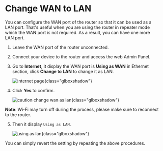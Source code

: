 # Change WAN to LAN

You can configure the WAN port of the router so that it can be used as a LAN port. That's useful when you are using the router in repeater mode which the WAN port is not required. As a result, you can have one more LAN port.

1. Leave the WAN port of the router unconnected.

2. Connect your device to the router and access the web Admin Panel.

3. Go to **Internet**, it display the WAN port is **Using as WAN** in Ethernet section, click **Change to LAN** to change it as LAN.

	![internet page](https://static.gl-inet.com/docs/en/4/tutorials/change_wan_to_lan/ethernet_no_cable.png){class="glboxshadow"}

4. Click **Yes** to confirm.

	![caution change wan as lan](https://static.gl-inet.com/docs/en/4/tutorials/change_wan_to_lan/ethernet_change_to_lan_caution.png){class="glboxshadow"}

  **Note**: Wi-Fi may turn off during the process, please make sure to reconnect to the router.

5. Then it display `Using as LAN`.

	![using as lan](https://static.gl-inet.com/docs/en/4/tutorials/change_wan_to_lan/ethernet_using_as_lan.png){class="glboxshadow"}

You can simply revert the setting by repeating the above procedures.
